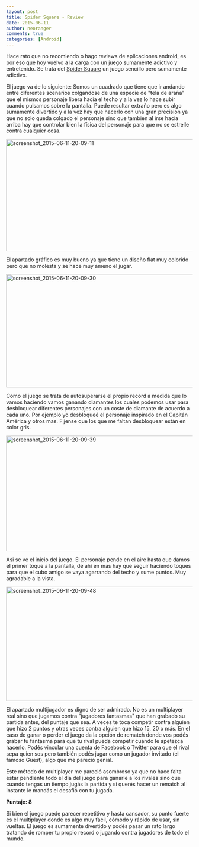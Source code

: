 ```yaml
---
layout: post
title: Spider Square - Review
date: 2015-06-11
author: neoranger
comments: true
categories: [Android]
---
```

Hace rato que no recomiendo o hago reviews de aplicaciones android, es por eso que hoy vuelvo a la carga con un juego sumamente adictivo y entretenido. Se trata del <a href="https://play.google.com/store/apps/details?id=com.boombit.Spider">Spider Square</a> un juego sencillo pero sumamente adictivo.

El juego va de lo siguiente: Somos un cuadrado que tiene que ir andando entre diferentes scenarios colgandose de una especie de "tela de araña" que el mismos personaje libera hacia el techo y a la vez lo hace subir cuando pulsamos sobre la pantalla. Puede resultar extraño pero es algo sumamente divertido y a la vez hay que hacerlo con una gran precisión ya que no solo queda colgado el personaje sino que tambien al irse hacia arriba hay que controlar bien la física del personaje para que no se estrelle contra cualquier cosa.

<img class="  wp-image-2782 aligncenter" src="https://blogneositelinux.files.wordpress.com/2016/10/screenshot_2015-06-11-20-09-11.png" alt="screenshot_2015-06-11-20-09-11" width="536" height="302" />

El apartado gráfico es muy bueno ya que tiene un diseño flat muy colorido pero que no molesta y se hace muy ameno el jugar.

<img class="  wp-image-2786 aligncenter" src="https://blogneositelinux.files.wordpress.com/2016/10/screenshot_2015-06-11-20-09-30.png" alt="screenshot_2015-06-11-20-09-30" width="542" height="305" />

Como el juego se trata de autosuperarse el propio record a medida que lo vamos haciendo vamos ganando diamantes los cuales podemos usar para desbloquear diferentes personajes con un coste de diamante de acuerdo a cada uno. Por ejemplo yo desbloqueé el personaje inspirado en el Capitán América y otros mas. Fijense que los que me faltan desbloquear están en color gris.

<img class="  wp-image-2790 aligncenter" src="https://blogneositelinux.files.wordpress.com/2016/10/screenshot_2015-06-11-20-09-39.png" alt="screenshot_2015-06-11-20-09-39" width="553" height="311" />

Asi se ve el inicio del juego. El personaje pende en el aire hasta que damos el primer toque a la pantalla, de ahí en más hay que seguir haciendo toques para que el cubo amigo se vaya agarrando del techo y sume puntos. Muy agradable a la vista.

<img class="  wp-image-2794 aligncenter" src="https://blogneositelinux.files.wordpress.com/2016/10/screenshot_2015-06-11-20-09-48.png" alt="screenshot_2015-06-11-20-09-48" width="548" height="308" />

El apartado multijugador es digno de ser admirado. No es un multiplayer real sino que jugamos contra "jugadores fantasmas" que han grabado su partida antes, del puntaje que sea. A veces te toca competir contra alguien que hizo 2 puntos y otras veces contra alguien que hizo 15, 20 o más. En el caso de ganar o perder el juego da la opción de rematch donde vos podés grabar tu fantasma para que tu rival pueda competir cuando le apetezca hacerlo. Podés vincular una cuenta de Facebook o Twitter para que el rival sepa quien sos pero también podés jugar como un jugador invitado (el famoso Guest), algo que me pareció genial.

Este método de multiplayer me pareció asombroso ya que no hace falta estar pendiente todo el día del juego para ganarle a los rivales sino que cuando tengas un tiempo jugás la partida y si querés hacer un rematch al instante le mandás el desafió con tu jugada.

<strong>Puntaje: 8</strong>

Si bien el juego puede parecer repetitivo y hasta cansador, su punto fuerte es el multiplayer donde es algo muy fácil, cómodo y rápido de usar, sin vueltas. El juego es sumamente divertido y podés pasar un rato largo tratando de romper tu propio record o jugando contra jugadores de todo el mundo.
